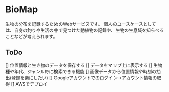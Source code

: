 # BioMap
生物の分布を記録するためのWebサービスです。
個人のユースケースとしては、自身の釣りや生活の中で見つけた動植物の記録や、生物の生息域を知らべることなどが考えられます。

## ToDo
[] 位置情報と生き物のデータを保存する
[] データをマップ上に表示する
[] 生物種や年代、ジャンル毎に検索できる機能
[] 画像データから位置情報や時刻の抽出(登録を楽にしたい)
[] Googleアカウントでのログイン→アカウント情報の取得
[] AWSでデプロイ
